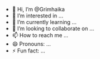 - 👋 Hi, I’m @Grimhaika
- 👀 I’m interested in ...
- 🌱 I’m currently learning ...
- 💞️ I’m looking to collaborate on ...
- 📫 How to reach me ...
- 😄 Pronouns: ...
- ⚡ Fun fact: ...

<!---
Grimhaika/Grimhaika is a ✨ special ✨ repository because its `README.md` (this file) appears on your GitHub profile.
You can click the Preview link to take a look at your changes.
--->
